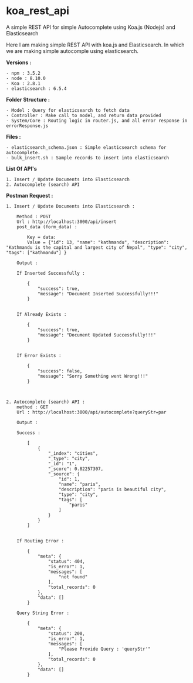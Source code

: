 # koa_rest_api

A simple REST API for simple Autocomplete using Koa.js (Nodejs) and Elasticsearch

Here I am making simple REST API with koa.js and Elasticsearch. In which we are making simple autocomple using elasticsearch.

**Versions :** 

	- npm : 3.5.2
	- node : 8.10.0
	- Koa : 2.8.1
	- elasticsearch : 6.5.4


**Folder Structure :** 
	
	- Model : Query for elasticsearch to fetch data
	- Controller : Make call to model, and return data provided
	- System/Core : Routing logic in router.js, and all error response in errorResponse.js
	
**Files :** 

	- elasticsearch_schema.json : Simple elasticsearch schema for autocomplete.
	- bulk_insert.sh : Sample records to insert into elasticsearch

**List Of API's**

	1. Insert / Update Documents into Elasticsearch
	2. Autocomplete (search) API

**Postman Request :** 

	1. Insert / Update Documents into Elasticsearch : 

		Method : POST
		Url : http://localhost:3000/api/insert
		post_data (form_data) : 

			Key = data:
			Value = {"id": 13, "name": "kathmandu", "description": "Kathmandu is the capital and largest city of Nepal", "type": "city", "tags": ["kathmandu"] }

		Output : 

		If Inserted Successfully : 
								
			{
			    "success": true,
			    "message": "Document Inserted Successfully!!!"
			}
			

		If Already Exists : 
			
			{
			    "success": true,
			    "message": "Document Updated Successfully!!!"
			}
			

		If Error Exists :  
			
			{
			    "success": false,
			    "message": "Sorry Something went Wrong!!!"
			}
			
	

	2. Autocomplete (search) API : 
		method : GET
		Url : http://localhost:3000/api/autocomplete?queryStr=par

		Output : 

		Success : 
			
			[
			    {
			        "_index": "cities",
			        "_type": "city",
			        "_id": "1",
			        "_score": 0.82257307,
			        "_source": {
			            "id": 1,
			            "name": "paris",
			            "description": "paris is beautiful city",
			            "type": "city",
			            "tags": [
			                "paris"
			            ]
			        }
			    }
			]
			

		If Routing Error : 
			
			{
			    "meta": {
			        "status": 404,
			        "is_error": 1,
			        "messages": [
			            "not found"
			        ],
			        "total_records": 0
			    },
			    "data": []
			}		

		Query String Error : 
			
			{
			    "meta": {
			        "status": 200,
			        "is_error": 1,
			        "messages": [
			            "Please Provide Query : 'queryStr'"
			        ],
			        "total_records": 0
			    },
			    "data": []
			}